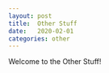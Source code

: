 ```yaml
---
layout: post
title:  Other Stuff
date:   2020-02-01
categories: other
---
```


Welcome to the Other Stuff!
